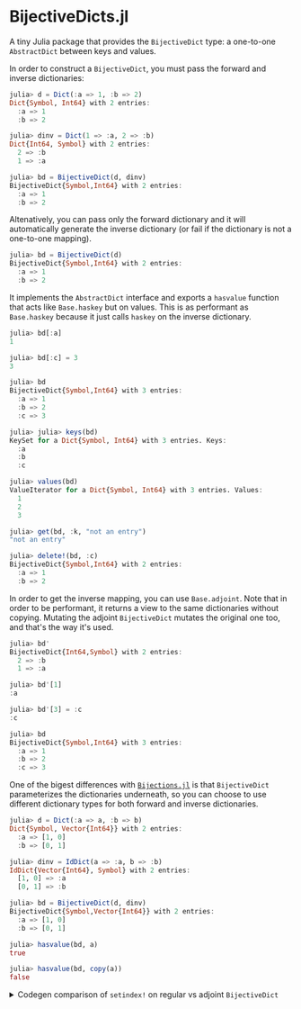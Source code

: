 # BijectiveDicts.jl

A tiny Julia package that provides the `BijectiveDict` type: a one-to-one `AbstractDict` between keys and values.

In order to construct a `BijectiveDict`, you must pass the forward and inverse dictionaries:

```julia
julia> d = Dict(:a => 1, :b => 2)
Dict{Symbol, Int64} with 2 entries:
  :a => 1
  :b => 2

julia> dinv = Dict(1 => :a, 2 => :b)
Dict{Int64, Symbol} with 2 entries:
  2 => :b
  1 => :a

julia> bd = BijectiveDict(d, dinv)
BijectiveDict{Symbol,Int64} with 2 entries:
  :a => 1
  :b => 2
```

Altenatively, you can pass only the forward dictionary and it will automatically generate the inverse dictionary (or fail if the dictionary is not a one-to-one mapping).

```julia
julia> bd = BijectiveDict(d)
BijectiveDict{Symbol,Int64} with 2 entries:
  :a => 1
  :b => 2
```

It implements the `AbstractDict` interface and exports a `hasvalue` function that acts like `Base.haskey` but on values. This is as performant as `Base.haskey` because it just calls `haskey` on the inverse dictionary.

```julia
julia> bd[:a]
1

julia> bd[:c] = 3
3

julia> bd
BijectiveDict{Symbol,Int64} with 3 entries:
  :a => 1
  :b => 2
  :c => 3

julia> julia> keys(bd)
KeySet for a Dict{Symbol, Int64} with 3 entries. Keys:
  :a
  :b
  :c

julia> values(bd)
ValueIterator for a Dict{Symbol, Int64} with 3 entries. Values:
  1
  2
  3

julia> get(bd, :k, "not an entry")
"not an entry"

julia> delete!(bd, :c)
BijectiveDict{Symbol,Int64} with 2 entries:
  :a => 1
  :b => 2
```

In order to get the inverse mapping, you can use `Base.adjoint`. Note that in order to be performant, it returns a view to the same dictionaries without copying. Mutating the adjoint `BijectiveDict` mutates the original one too, and that's the way it's used.

```julia
julia> bd'
BijectiveDict{Int64,Symbol} with 2 entries:
  2 => :b
  1 => :a

julia> bd'[1]
:a

julia> bd'[3] = :c
:c

julia> bd
BijectiveDict{Symbol,Int64} with 3 entries:
  :a => 1
  :b => 2
  :c => 3
```

One of the bigest differences with [`Bijections.jl`](https://github.com/scheinerman/Bijections.jl) is that `BijectiveDict` parameterizes the dictionaries underneath, so you can choose to use different dictionary types for both forward and inverse dictionaries.

```julia
julia> d = Dict(:a => a, :b => b)
Dict{Symbol, Vector{Int64}} with 2 entries:
  :a => [1, 0]
  :b => [0, 1]

julia> dinv = IdDict(a => :a, b => :b)
IdDict{Vector{Int64}, Symbol} with 2 entries:
  [1, 0] => :a
  [0, 1] => :b

julia> bd = BijectiveDict(d, dinv)
BijectiveDict{Symbol,Vector{Int64}} with 2 entries:
  :a => [1, 0]
  :b => [0, 1]

julia> hasvalue(bd, a)
true

julia> hasvalue(bd, copy(a))
false
```

<details>
<summary>Codegen comparison of <code>setindex!</code> on regular vs adjoint <code>BijectiveDict</code></summary>

There is no performance overhead of calling `setindex!` on the regular `BijectiveDict` or on its `adjoint`. Both lead to the same LLVM IR and assembly code.

## `setindex!`

```julia
julia> @code_llvm bd[:a]
; Function Signature: getindex(BijectiveDicts.BijectiveDict{Symbol, Int64, Base.Dict{Symbol, Int64}, Base.Dict{Int64, Symbol}}, Symbol)
;  @ /Users/mofeing/.julia/packages/BijectiveDicts/Lx2EW/src/BijectiveDicts.jl:46 within `getindex`
define i64 @julia_getindex_16696(ptr nocapture noundef nonnull readonly align 8 dereferenceable(16) %"bd::BijectiveDict", ptr noundef nonnull %"key::Symbol") #0 {
top:
; ┌ @ Base.jl:49 within `getproperty`
   %"bd::BijectiveDict.f" = load atomic ptr, ptr %"bd::BijectiveDict" unordered, align 8
; └
  %0 = call i64 @j_getindex_16700(ptr nonnull %"bd::BijectiveDict.f", ptr nonnull %"key::Symbol")
  ret i64 %0
}
```

## `setindex!` on `adjoint`

```julia
julia> @code_llvm bd'[1]
; Function Signature: getindex(BijectiveDicts.BijectiveDict{Int64, Symbol, Base.Dict{Int64, Symbol}, Base.Dict{Symbol, Int64}}, Int64)
;  @ /Users/mofeing/.julia/packages/BijectiveDicts/Lx2EW/src/BijectiveDicts.jl:46 within `getindex`
define nonnull ptr @julia_getindex_16701(ptr nocapture noundef nonnull readonly align 8 dereferenceable(16) %"bd::BijectiveDict", i64 signext %"key::Int64") #0 {
top:
; ┌ @ Base.jl:49 within `getproperty`
   %"bd::BijectiveDict.f" = load atomic ptr, ptr %"bd::BijectiveDict" unordered, align 8
; └
  %0 = call nonnull ptr @j_getindex_16705(ptr nonnull %"bd::BijectiveDict.f", i64 signext %"key::Int64")
  ret ptr %0
}
```

</details>
